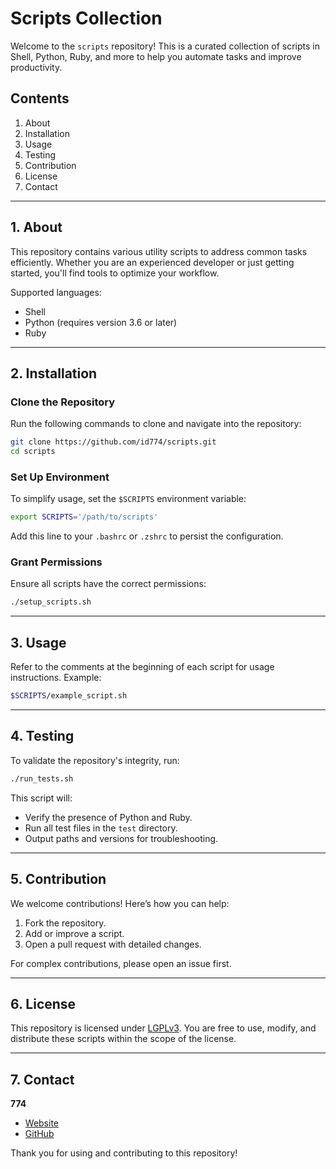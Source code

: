 # Scripts Collection

Welcome to the `scripts` repository! This is a curated collection of scripts in Shell, Python, Ruby, and more to help you automate tasks and improve productivity.

## Contents

1. About
2. Installation
3. Usage
4. Testing
5. Contribution
6. License
7. Contact

---

## 1. About

This repository contains various utility scripts to address common tasks efficiently. Whether you are an experienced developer or just getting started, you'll find tools to optimize your workflow.

Supported languages:
- Shell
- Python (requires version 3.6 or later)
- Ruby

---

## 2. Installation

### Clone the Repository

Run the following commands to clone and navigate into the repository:

```bash
git clone https://github.com/id774/scripts.git
cd scripts
```

### Set Up Environment

To simplify usage, set the `$SCRIPTS` environment variable:

```bash
export SCRIPTS='/path/to/scripts'
```

Add this line to your `.bashrc` or `.zshrc` to persist the configuration.

### Grant Permissions

Ensure all scripts have the correct permissions:

```bash
./setup_scripts.sh
```

---

## 3. Usage

Refer to the comments at the beginning of each script for usage instructions. Example:

```bash
$SCRIPTS/example_script.sh
```

---

## 4. Testing

To validate the repository's integrity, run:

```bash
./run_tests.sh
```

This script will:
- Verify the presence of Python and Ruby.
- Run all test files in the `test` directory.
- Output paths and versions for troubleshooting.

---

## 5. Contribution

We welcome contributions! Here’s how you can help:
1. Fork the repository.
2. Add or improve a script.
3. Open a pull request with detailed changes.

For complex contributions, please open an issue first.

---

## 6. License

This repository is licensed under [LGPLv3](https://www.gnu.org/licenses/lgpl-3.0.html). You are free to use, modify, and distribute these scripts within the scope of the license.

---

## 7. Contact

**774**
- [Website](http://id774.net)
- [GitHub](http://github.com/id774)

Thank you for using and contributing to this repository!

